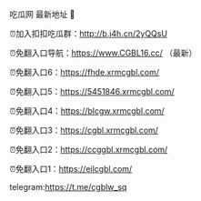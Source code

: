 吃瓜网 最新地址 👋 

⏰加入扣扣吃瓜群：http://b.j4h.cn/2yQQsU

⏰免翻入口导航：https://www.CGBL16.cc/  （最新）

⏰免翻入口6：https://fhde.xrmcgbl.com/

⏰免翻入口5：https://5451846.xrmcgbl.com/

⏰免翻入口4：https://blcgw.xrmcgbl.com/

⏰免翻入口3：https://cgbl.xrmcgbl.com/

⏰免翻入口2：https://ccggbl.xrmcgbl.com/

⏰免翻入口1：https://eilcgbl.com/

telegram:https://t.me/cgblw_sq


